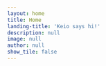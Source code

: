 ```yaml
---
layout: home
title: Home
landing-title: 'Keio says hi!'
description: null
image: null
author: null
show_tile: false
---
```


